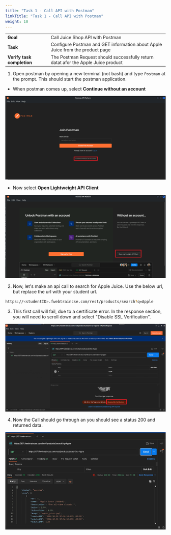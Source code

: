```yaml
---
title: "Task 1 - Call API with Postman"
linkTitle: "Task 1 - Call API with Postman"
weight: 10
---
```


|                            |    |  
|----------------------------| ----
| **Goal**                   | Call Juice Shop API with Postman
| **Task**                   | Configure Postman and GET information about Apple Juice from the product page
| **Verify task completion** | The Postman Request should successfully return datat afor the Apple Juice product

1.  Open postman by opening a new terminal (not bash) and type ```Postman``` at the prompt.  This should start the postman application.

- When postman comes up, select **Continue without an account**

![postmanlite](p-light.png)

- Now select **Open Lightweight API Client**

![postmanlite2](p-light2.png)

2.  Now, let's make an api call to search for Apple Juice.  Use the below url, but replace the url with your student url.

```sh
https://<studentID>.fwebtraincse.com/rest/products/search?q=Apple
```

3.  This first call will fail, due to a certificate error.  In the response section, you will need to scroll down and select "Disable SSL Verification".

![postman ssl disable](p-dis.png)

4. Now the Call should go through an you should see a status 200 and returned data.

![postman success](p-success.png)

